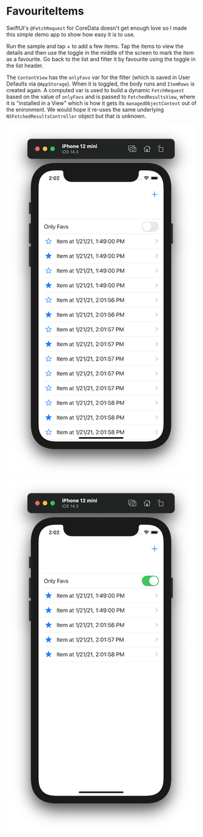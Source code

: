 # FavouriteItems
SwiftUI's `@FetchRequest` for CoreData doesn't get enough love so I made this simple demo app to show how easy it is to use.

Run the sample and tap + to add a few items. Tap the items to view the details and then use the toggle in the middle of the screen to mark the item as a favourite. Go back to the list and filter it by favourite using the toggle in the list header.

The `ContentView` has the `onlyFavs` var for the filter (which is saved in User Defaults via `@AppStorage`). When it is toggled, the body runs and `ItemRows` is created again. A computed var is used to build a dynamic `FetchRequest` based on the value of `onlyFavs` and is passed to `FetchedResultsView`, where it is "installed in a View" which is how it gets its `managedObjectContext` out of the enironment. We would hope it re-uses the same underlying `NSFetchedResultsController` object but that is unknown.

![Screenshot Favs-off](/Screenshots/Favs-off.png)
![Screenshot Favs-on](/Screenshots/Favs-on.png)
